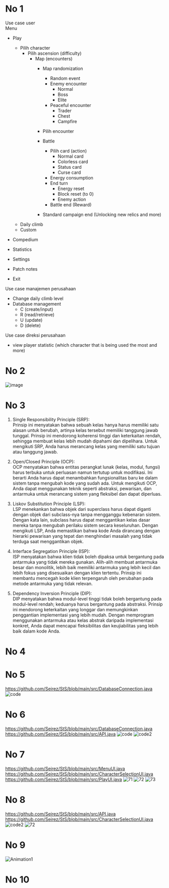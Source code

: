 # No 1
Use case user  
Menu
- Play
    - Pilih character
        - Pilih ascension (difficulty)
            - Map (encounters)
                - Map randomization
                    - Random event
                    - Enemy encounter
                        - Normal
                        - Boss
                        - Elite
                    - Peaceful encounter
                        - Trader
                        - Chest
                        - Campfire

                - Pilih encounter

                - Battle
                    - Pilih card (action)
                        - Normal card
                        - Colorless card
                        - Status card
                        - Curse card
                    - Energy consumption
                    - End turn
                        - Energy reset
                        - Block reset (to 0)
                        - Enemy action
                    - Battle end (Reward)

                - Standard campaign end (Unlocking new relics and more)
    - Daily climb
    - Custom

- Compedium
- Statistics
- Settings
- Patch notes
- Exit

Use case manajemen perusahaan
- Change daily climb level
- Database management
    - C (create/input)
    - R (read/retrieve)
    - U (update)
    - D (delete)

Use case direksi perusahaan
- view player statistic (which character that is being used the most and more)


# No 2
![image](https://github.com/Seirez/StS/assets/94272100/c2ae60e9-56c0-403d-9618-b1e42369b596)


# No 3
1. Single Responsibility Principle (SRP):  
Prinsip ini menyatakan bahwa sebuah kelas hanya harus memiliki satu alasan untuk berubah, artinya kelas tersebut memiliki tanggung jawab tunggal. Prinsip ini mendorong koherensi tinggi dan keterkaitan rendah, sehingga membuat kelas lebih mudah dipahami dan dipelihara. Untuk mengikuti SRP, Anda harus merancang kelas yang memiliki satu tujuan atau tanggung jawab.
   
2. Open/Closed Principle (OCP):  
OCP menyatakan bahwa entitas perangkat lunak (kelas, modul, fungsi) harus terbuka untuk perluasan namun tertutup untuk modifikasi. Ini berarti Anda harus dapat menambahkan fungsionalitas baru ke dalam sistem tanpa mengubah kode yang sudah ada. Untuk mengikuti OCP, Anda dapat menggunakan teknik seperti abstraksi, pewarisan, dan antarmuka untuk merancang sistem yang fleksibel dan dapat diperluas.

3. Liskov Substitution Principle (LSP):  
LSP menekankan bahwa objek dari superclass harus dapat diganti dengan objek dari subclass-nya tanpa mengganggu kebenaran sistem. Dengan kata lain, subclass harus dapat menggantikan kelas dasar mereka tanpa mengubah perilaku sistem secara keseluruhan. Dengan mengikuti LSP, Anda memastikan bahwa kode Anda dirancang dengan hierarki pewarisan yang tepat dan menghindari masalah yang tidak terduga saat menggantikan objek.

4. Interface Segregation Principle (ISP):  
ISP menyatakan bahwa klien tidak boleh dipaksa untuk bergantung pada antarmuka yang tidak mereka gunakan. Alih-alih membuat antarmuka besar dan monolitik, lebih baik memiliki antarmuka yang lebih kecil dan lebih fokus yang disesuaikan dengan klien tertentu. Prinsip ini membantu mencegah kode klien terpengaruh oleh perubahan pada metode antarmuka yang tidak relevan.

5. Dependency Inversion Principle (DIP):  
DIP menyatakan bahwa modul-level tinggi tidak boleh bergantung pada modul-level rendah; keduanya harus bergantung pada abstraksi. Prinsip ini mendorong keterkaitan yang longgar dan memungkinkan penggantian implementasi yang lebih mudah. Dengan memprogram menggunakan antarmuka atau kelas abstrak daripada implementasi konkret, Anda dapat mencapai fleksibilitas dan keujiabilitas yang lebih baik dalam kode Anda.

# No 4


# No 5
https://github.com/Seirez/StS/blob/main/src/DatabaseConnection.java
![code](https://github.com/Seirez/StS/assets/94272100/01e29364-2c36-40c9-b0e4-d9de07397f65)


# No 6
https://github.com/Seirez/StS/blob/main/src/DatabaseConnection.java
https://github.com/Seirez/StS/blob/main/src/API.java
![code](https://github.com/Seirez/StS/assets/94272100/01e29364-2c36-40c9-b0e4-d9de07397f65)
![code2](https://github.com/Seirez/StS/assets/94272100/3aa94099-5e7b-4a6b-a2c4-69fdc5a042bf)


# No 7
https://github.com/Seirez/StS/blob/main/src/MenuUI.java
https://github.com/Seirez/StS/blob/main/src/CharacterSelectionUI.java
https://github.com/Seirez/StS/blob/main/src/PlayUI.java
![71](https://github.com/Seirez/StS/assets/94272100/18c87302-080e-4225-9c04-6a9bf3646323)
![72](https://github.com/Seirez/StS/assets/94272100/ce45a02b-16f8-46a5-bda5-4fce339030af)
![73](https://github.com/Seirez/StS/assets/94272100/4188d67a-a001-4b23-8595-dee1139342a9)


# No 8
https://github.com/Seirez/StS/blob/main/src/API.java
https://github.com/Seirez/StS/blob/main/src/CharacterSelectionUI.java
![code2](https://github.com/Seirez/StS/assets/94272100/3aa94099-5e7b-4a6b-a2c4-69fdc5a042bf)
![72](https://github.com/Seirez/StS/assets/94272100/ce45a02b-16f8-46a5-bda5-4fce339030af)

# No 9
![Animation1](https://github.com/Seirez/StS/assets/94272100/8b6e3ae3-ff01-4cd3-97cc-3a51aa2154b7)


# No 10

